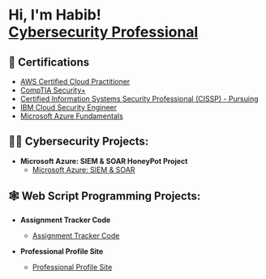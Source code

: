 <h1>Hi, I'm Habib! <br/><a href="https://github.com/habibsyed1"> <a href="https://www.linkedin.com/in/habib-syed-921839258/">Cybersecurity Professional</a></h1>

<h2>🥇 Certifications</h2>

- [AWS Certified Cloud Practitioner]()
- [CompTIA Security+]()
- [Certified Information Systems Security Professional (CISSP) - Pursuing]()
- [IBM Cloud Security Engineer]()
- [Microsoft Azure Fundamentals]()

<h2>👨‍💻 Cybersecurity Projects:</h2>

- <b>Microsoft Azure: SIEM & SOAR HoneyPot Project</b>
  - [Microsoft Azure: SIEM & SOAR]()

<h2>🕸️ Web Script Programming Projects:</h2>

- <b>Assignment Tracker Code</b>
  - [Assignment Tracker Code](https://github.com/habibsyed1/Assignment-Tracker)

- <b>Professional Profile Site</b>
  - [Professional Profile Site](https://github.com/habibsyed1/Portfolio)
